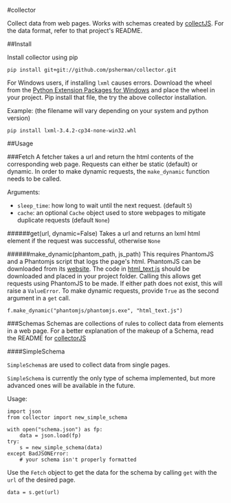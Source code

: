 #collector

Collect data from web pages. Works with schemas created by [collectJS](https://github.com/psherman/collectorjs). For the data format, refer to that project's README.

##Install

Install collector using pip

    pip install git+git://github.com/psherman/collector.git

For Windows users, if installing `lxml` causes errors. Download the wheel from the [Python Extension Packages for Windows](http://www.lfd.uci.edu/~gohlke/pythonlibs/#lxml) and place the wheel in your project. Pip install that file, the try the above collector installation.

Example: (the filename will vary depending on your system and python version)

    pip install lxml-3.4.2-cp34-none-win32.whl

##Usage



###Fetch
A fetcher takes a url and return the html contents of the corresponding web page. Requests can either be static (default) or dynamic. In order to make dynamic requests, the `make_dynamic` function needs to be called.

Arguments:

* `sleep_time`: how long to wait until the next request. (default `5`)
* `cache`: an optional `Cache` object used to store webpages to mitigate duplicate requests (default `None`)


######get(url, dynamic=False)
Takes a url and returns an lxml html element if the request was successful, otherwise `None`

######make_dynamic(phantom_path, js_path)
This requires PhantomJS and a Phantomjs script that logs the page's html. PhantomJS can be downloaded from its [website](http://phantomjs.org/). The code in [html_text.js](/html_text.js) should be downloaded and placed in your project folder. Calling this allows get requests using PhantomJS to be made. If either path does not exist, this will raise a `ValueError`. To make dynamic requests, provide `True` as the second argument in a `get` call.

    f.make_dynamic("phantomjs/phantomjs.exe", "html_text.js")

###Schemas
Schemas are collections of rules to collect data from elements in a web page. For a better explanation of the makeup of a Schema, read the README for [collectorJS](https://github.com/psherman/collectorjs)

####SimpleSchema

`SimpleSchema`s are used to collect data from single pages.

`SimpleSchema` is currently the only type of schema implemented, but more advanced ones will be available in the future.

Usage:

    import json
    from collector import new_simple_schema

    with open("schema.json") as fp:
        data = json.load(fp)
    try:
        s = new_simple_schema(data)
    except BadJSONError:
        # your schema isn't properly formatted

Use the `Fetch` object to get the data for the schema by calling `get` with the `url` of the desired page.

    data = s.get(url)
